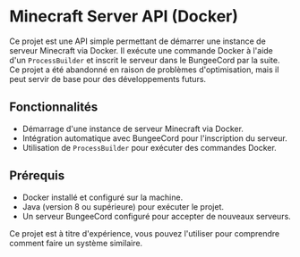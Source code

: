 # Minecraft Server API (Docker)

Ce projet est une API simple permettant de démarrer une instance de serveur Minecraft via Docker. Il exécute une commande Docker à l'aide d'un `ProcessBuilder` et inscrit le serveur dans le BungeeCord par la suite. Ce projet a été abandonné en raison de problèmes d'optimisation, mais il peut servir de base pour des développements futurs.

## Fonctionnalités

- Démarrage d'une instance de serveur Minecraft via Docker.
- Intégration automatique avec BungeeCord pour l'inscription du serveur.
- Utilisation de `ProcessBuilder` pour exécuter des commandes Docker.

## Prérequis

- Docker installé et configuré sur la machine.
- Java (version 8 ou supérieure) pour exécuter le projet.
- Un serveur BungeeCord configuré pour accepter de nouveaux serveurs.

Ce projet est à titre d'expérience, vous pouvez l'utiliser pour comprendre comment faire un système similaire.
